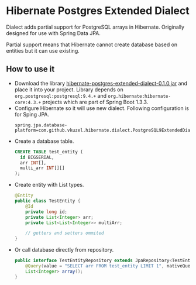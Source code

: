 # Hibernate Postgres Extended Dialect

Dialect adds partial support for PostgreSQL arrays in Hibernate. Originally designed for use with Spring Data JPA.

Partial support means that Hibernate cannot create database based on entities but it can use existing.

## How to use it

* Download the library [hibernate-postgres-extended-dialect-0.1.0.jar](build/libs/hibernate-postgres-extended-dialect-0.1.0.jar) and place it into your project. Library depends on `org.postgresql:postgresql:9.4.+` and `org.hibernate:hibernate-core:4.3.+` projects which are part of Spring Boot 1.3.3.
* Configure Hibernate so it will use new dialect. Following configuration is for Sping JPA.
  ```
  spring.jpa.database-platform=com.github.vkuzel.hibernate.dialect.PostgreSQL9ExtendedDialect
  ```
* Create a database table.
  ```sql
  CREATE TABLE test_entity (
    id BIGSERIAL,
    arr INT[],
    multi_arr INT[][]
  );
  ```
* Create entity with List types.
  ```java
  @Entity
  public class TestEntity {
      @Id
      private long id;
      private List<Integer> arr;
      private List<List<Integer>> multiArr;

      // getters and setters ommited
  }
  ```
* Or call database directly from repository.
  ```java
  public interface TestEntityRepository extends JpaRepository<TestEntity, Long> {
      @Query(value = "SELECT arr FROM test_entity LIMIT 1", nativeQuery = true)
      List<Integer> array();
  }
  ```